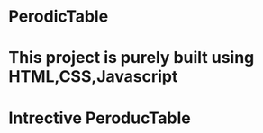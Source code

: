 # PerodicTable
<h1>This project is purely built using HTML,CSS,Javascript</h1>
<h1>Intrective PeroducTable</h>
